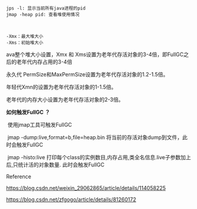 ```shell

jps -l: 显示当前所有java进程的pid
jmap -heap pid: 查看堆使用情况



-Xmx：最大堆大小
-Xms：初始堆大小
```

ava整个堆大小设置，Xmx 和 Xms设置为老年代存活对象的3-4倍，即FullGC之后的老年代内存占用的3-4倍

永久代 PermSize和MaxPermSize设置为老年代存活对象的1.2-1.5倍。

年轻代Xmn的设置为老年代存活对象的1-1.5倍。

老年代的内存大小设置为老年代存活对象的2-3倍。



**如何触发FullGC ？**

​        使用jmap工具可触发FullGC 

​        jmap -dump:live,format=b,file=heap.bin <pid> 将当前的存活对象dump到文件，此时会触发FullGC

​        jmap -histo:live <pid> 打印每个class的实例数目,内存占用,类全名信息.live子参数加上后,只统计活的对象数量. 此时会触发FullGC

Reference

https://blog.csdn.net/weixin_29062865/article/details/114058225

https://blog.csdn.net/zfgogo/article/details/81260172

